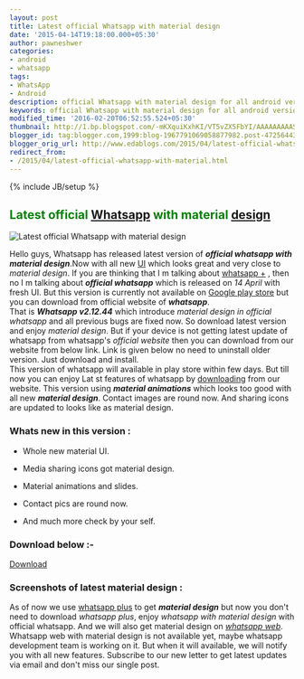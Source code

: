```yaml
---
layout: post
title: Latest official Whatsapp with material design
date: '2015-04-14T19:18:00.000+05:30'
author: pawneshwer
categories:
- android
- whatsapp
tags:
- WhatsApp
- Android
description: official Whatsapp with material design for all android version download from official website, get whatsapp material design on official whatsapp, whatsapp
keywords: official Whatsapp with material design for all android version download from official website, get whatsapp material design on official whatsapp, whatsapp
modified_time: '2016-02-20T06:52:55.524+05:30'
thumbnail: http://1.bp.blogspot.com/-mKXquiKxhKI/VT5vZX5FbYI/AAAAAAAAASA/bBZwBoNFtMo/s72-c/whatsapp-300x300.jpg
blogger_id: tag:blogger.com,1999:blog-1967791069058877982.post-4725644317809667437
blogger_orig_url: http://www.edablogs.com/2015/04/latest-official-whatsapp-with-material.html
redirect_from:
- /2015/04/latest-official-whatsapp-with-material.html
---
```


{% include JB/setup %}

## <span style="color: green;">Latest official [Whatsapp](http://en.wikipedia.org/wiki/WhatsApp "WhatsApp") with material [design](http://en.wikipedia.org/wiki/Design "Design")</span>

![Latest official Whatsapp with material design](http://1.bp.blogspot.com/-mKXquiKxhKI/VT5vZX5FbYI/AAAAAAAAASA/bBZwBoNFtMo/s1600/whatsapp-300x300.jpg "Latest official Whatsapp with material design")

Hello guys, Whatsapp has released latest version of **_official whatsapp with material design_**.Now with all new [UI](http://en.wikipedia.org/wiki/User_interface "User interface") which looks great and very close to _material design_. If you are thinking that I m talking about [whatsapp +](http://xdablogs.com/android/download-whatsapp-plus-reborn-1-75-latest/2768/ "Download whatsapp plus Reborn 1.80 latest") , then no I m talking about **_official whatsapp_** which is released on _14 April_ with fresh UI. But this version is currently not available on [Google play store](http://en.wikipedia.org/wiki/Google_Play "Google Play") but you can download from official website of _**whatsapp**_.  
That is **_Whatsapp v2.12.44_** which introduce _material design in official whatsapp_ and all previous bugs are fixed now. So download latest version and enjoy _material design_. But if your device is not getting latest update of whatsapp from whatsapp's _official website_ then you can download from our website from below link. Link is given below no need to uninstall older version. Just download and install.  
This version of whatsapp will available in play store within few days. But till now you can enjoy Lat st features of whatsapp by [downloading](http://en.wikipedia.org/wiki/Uploading_and_downloading "Uploading and downloading") from our website. This version using **_material animations_** which looks too good with all new _**material design**_. Contact images are round now. And sharing icons are updated to looks like as material design.

### Whats new in this version :

*   Whole new material UI.

*   Media sharing icons got material design.

*   Material animations and slides.

*   Contact pics are round now.

*   And much more check by your self.

### Download below :-

[Download](http://www.whatsapp.com/android/current/WhatsApp.apk "Whatsapp material design")

### Screenshots of latest material design :

[](http://2.bp.blogspot.com/-ibN10VSy52A/VT50aTIDGCI/AAAAAAAAASQ/3xjKwFNvn2g/s1600/Screenshot_2015-04-14-13-08-12.png)[](http://2.bp.blogspot.com/-0ahNyETwImc/VT50fcZrBFI/AAAAAAAAASg/QBur7i25j48/s1600/Screenshot_2015-04-14-13-09-03.png)

[](http://3.bp.blogspot.com/-AVq36jyVoG4/VT50di2gnsI/AAAAAAAAASY/-Fv-MLZmC50/s1600/Screenshot_2015-04-14-13-09-08.png)[](http://1.bp.blogspot.com/-orI6BlEBdNk/VT50wS-pRLI/AAAAAAAAASo/YEp94OcyuOM/s1600/Screenshot_2015-04-14-13-08-40.png)

As of now we use [whatsapp plus](http://xdablogs.com/android/download-whatsapp-plus-reborn-1-75-latest/2768/ "Download whatsapp plus Reborn 1.80 latest") to get _**material design**_ but now you don't need to download _whatsapp plus_, enjoy _whatsapp with material design_ with official whatsapp. And we will also get material design on [_whatsapp web_](http://xdablogs.com/android/whatsapp-web-use-whatsapp-pc-chrome/438/ "Whatsapp web to use whatsapp on Any browser"). Whatsapp web with material design is not available yet, maybe whatsapp development team is working on it. But when it will available, we will notify you with all new features. Subscribe to our new letter to get latest updates via email and don't miss our single post.
